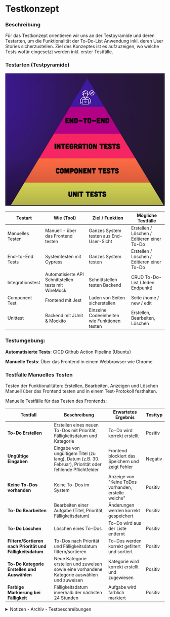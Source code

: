 # Testkonzept
### Beschreibung
Für das Testkonzept orientieren wir uns an der Testpyramide und deren Testarten, um die Funktionalität der To-Do-List Anwendung inkl. deren User Stories sicherzustellen. Ziel des Konzeptes ist es aufzuzeigen, wo welche Tests wofür eingesetzt werden inkl. erster Testfälle.

### Testarten (Testpyramide)
![Testpyramide](./img/test-pyramid.png)



|Testart|Wie (Tool)| Ziel / Funktion |Mögliche Testfälle|
|-|-|-|-|
| Manuelles Testen | Manuell - über das Frontend testen | Ganzes System testen aus End-User-Sicht| Erstellen / Löschen / Editieren einer To-Do |
| End-to-End Tests | Systemtesten mit Cypress| Ganzes System testen| Erstellen / Löschen / Editieren einer To-Do |
| Integrationstest   | Automatisierte API Schnittstellen tests mit WireMock | Schnittstellen testen Backend| CRUD To-Do-List (Jeden Endpunkt)|
| Component Test| Frontend mit Jest| Laden von Seiten sicherstellen| Seite /home / new / edit|
| Unittest| Backend mit JUnit & Mockito| Einzelne Codeeinheiten wie Funktionen testen | Erstellen, Bearbeiten, Löschen|

### Testumgebung:
**Automatisierte Tests**: CICD Github Action Pipeline (Ubuntu)

**Manuelle Tests**: Über das Frontend in einem Webbrowser wie Chrome


### Testfälle Manuelles Testen
Testen der Funktionalitäten: Erstellen, Bearbeiten, Anzeigen und Löschen Manuell über das Frontend testen und in einem Test-Protokoll festhalten.

Manuelle Testfälle für das Testen des Frontends:

  | **Testfall** | **Beschreibung** | **Erwartetes Ergebnis** | **Testtyp** |
  |--------------|------------------|-------------------------|-------------|
  | **To-Do Erstellen** | Erstellen eines neuen To-Dos mit Priorität, Fälligkeitsdatum und Kategorie | To-Do wird korrekt erstellt | Positiv |
  | **Ungültige Eingaben** | Eingabe von ungültigem Titel (zu lang), Datum (z.B. 30. Februar), Priorität oder fehlende Pflichtfelder | Frontend blockiert das Speichern und zeigt Fehler | Negativ |
  | **Keine To-Dos vorhanden** | Keine To-Dos im System | Anzeige von "Keine ToDos vorhanden, erstelle welche" | Positiv |
  | **To-Do Bearbeiten** | Bearbeiten einer Aufgabe (Titel, Priorität, Fälligkeitsdatum) | Änderungen werden korrekt gespeichert | Positiv |
  | **To-Do Löschen** | Löschen eines To-Dos | To-Do wird aus der Liste entfernt | Positiv |
  | **Filtern/Sortieren nach Priorität und Fälligkeitsdatum** | To-Dos nach Priorität und Fälligkeitsdatum filtern/sortieren | To-Dos werden korrekt gefiltert und sortiert | Positiv |
  | **To-Do Kategorie Erstellen und Auswählen** | Neue Kategorie erstellen und zuweisen sowie eine vorhandene Kategorie auswählen und zuweisen | Kategorie wird korrekt erstellt und zugewiesen | Positiv |
  | **Farbige Markierung bei Fälligkeit** | Fälligkeitsdatum innerhalb der nächsten 24 Stunden | Aufgabe wird farblich markiert | Positiv |


<details>
  <summary>Notizen - Archiv - Testbeschreibungen</summary>

Mit berücksichtigen "Negativ tests" wo man prüft, ob erwartete Errors zurückkommen / passendes Handeling gemacht wird z.B.:
- beim Erstellen und Editieren den Titel zu lang machen -> Errormeldung / Frontend-form-validierung
    - Weitere ungültige eingabeverhalten Testen: 
    - ungültiges Datum eingeben
    - keine Priorität mitgeben/angeben ()
- Wenn keine To-Do vorhanden sind kommt kein error,  sonder sowas wie "keine ToDos vorhanden, erstelle welche um sie zu sehen"




**Front und Backend Tests**
- To-Do Erfassen (mit Priorität, Fälligkeitsdatum und bestehende Kategorie )
- To-Do Holen / Anzeigen
- To-Do Bearbeiten
- To-Do Löschen

- To-Do Holen / Anzeigen -> Filtern/ Sortieren nach Priorität & Fälligkeitstadum

**nur Frontend testen, sofern es keine eigene DB Tabelle ist - wenn eigene Tabelle, dann auch Backend testen**
- To-Do Kategorie Erstellen

**Explizitere beschreibung für Frontend Cypress tests**:
- Erstellen: inkl. Fälligkeitsdatum auswählen, Priorität, Kategorie erstellen
- Anzeigen: Fälligkeitsdatum , Kategorie anzeigen, Farbliche hervorhebung für Aufgaben innerhalb der nächsten 24 Stunden fällig sind
- Löschen von To-Do
- Bearbeiten von einer To-Do

</details>













